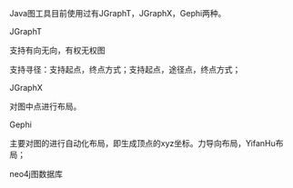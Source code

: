 Java图工具目前使用过有JGraphT，JGraphX，Gephi两种。



JGraphT

支持有向无向，有权无权图

支持寻径：支持起点，终点方式；支持起点，途径点，终点方式；



JGraphX

对图中点进行布局。



Gephi

主要对图的进行自动化布局，即生成顶点的xyz坐标。力导向布局，YifanHu布局；



neo4j图数据库

